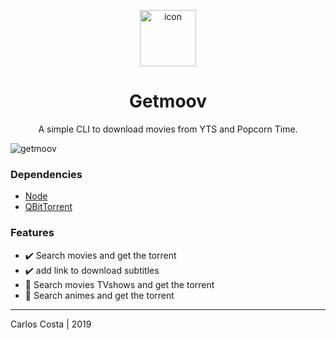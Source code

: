 <p align="center">
  <img
    alt="icon"
    width="90"
    src="https://cdn.icon-icons.com/icons2/119/PNG/128/terminal_19658.png"
  />
</p>

<h1 align="center">
  Getmoov
</h1>

<p align="center">
  A simple CLI to download movies from YTS and Popcorn Time.
</p>

<img
  alt="getmoov"
  src="https://dl.dropboxusercontent.com/s/awmva107puj9hse/getmoov.gif"
/>

### Dependencies

- [Node](https://github.com/nvm-sh/nvm)
- [QBitTorrent](https://www.qbittorrent.org/download.php)

### Features

  - :heavy_check_mark: Search movies and get the torrent
  - :heavy_check_mark: add link to download subtitles
  - :black_square_button: Search movies TVshows and get the torrent
  - :black_square_button: Search animes and get the torrent

---

Carlos Costa | 2019
